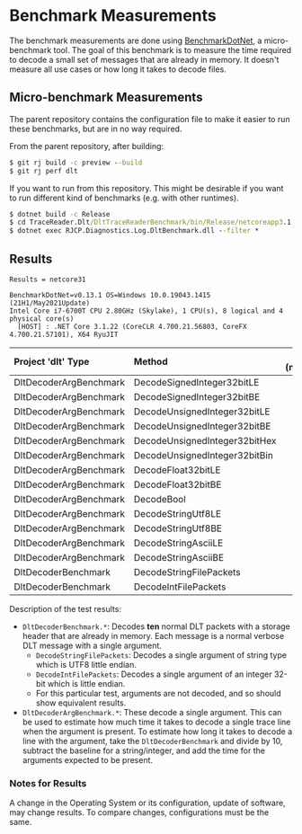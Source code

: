 # Benchmark Measurements

The benchmark measurements are done using
[BenchmarkDotNet](https://benchmarkdotnet.org/), a micro-benchmark tool. The
goal of this benchmark is to measure the time required to decode a small set of
messages that are already in memory. It doesn't measure all use cases or how
long it takes to decode files.

## Micro-benchmark Measurements

The parent repository contains the configuration file to make it easier to run
these benchmarks, but are in no way required.

From the parent repository, after building:

```cmd
$ git rj build -c preview --build
$ git rj perf dlt
```

If you want to run from this repository. This might be desirable if you want to
run different kind of benchmarks (e.g. with other runtimes).

```cmd
$ dotnet build -c Release
$ cd TraceReader.Dlt/DltTraceReaderBenchmark/bin/Release/netcoreapp3.1
$ dotnet exec RJCP.Diagnostics.Log.DltBenchmark.dll --filter *
```

## Results

```text
Results = netcore31

BenchmarkDotNet=v0.13.1 OS=Windows 10.0.19043.1415 (21H1/May2021Update)
Intel Core i7-6700T CPU 2.80GHz (Skylake), 1 CPU(s), 8 logical and 4 physical core(s)
  [HOST] : .NET Core 3.1.22 (CoreCLR 4.700.21.56803, CoreFX 4.700.21.57101), X64 RyuJIT
```

| Project 'dlt' Type     | Method                        | mean (netcore31) | stderr |
|:-----------------------|:------------------------------|-----------------:|-------:|
| DltDecoderArgBenchmark | DecodeSignedInteger32bitLE    | 12.08            | 0.04   |
| DltDecoderArgBenchmark | DecodeSignedInteger32bitBE    | 12.05            | 0.03   |
| DltDecoderArgBenchmark | DecodeUnsignedInteger32bitLE  | 12.47            | 0.04   |
| DltDecoderArgBenchmark | DecodeUnsignedInteger32bitBE  | 12.54            | 0.05   |
| DltDecoderArgBenchmark | DecodeUnsignedInteger32bitHex | 13.39            | 0.05   |
| DltDecoderArgBenchmark | DecodeUnsignedInteger32bitBin | 12.81            | 0.05   |
| DltDecoderArgBenchmark | DecodeFloat32bitLE            | 9.35             | 0.04   |
| DltDecoderArgBenchmark | DecodeFloat32bitBE            | 9.69             | 0.04   |
| DltDecoderArgBenchmark | DecodeBool                    | 9.62             | 0.05   |
| DltDecoderArgBenchmark | DecodeStringUtf8LE            | 56.11            | 0.20   |
| DltDecoderArgBenchmark | DecodeStringUtf8BE            | 57.15            | 0.16   |
| DltDecoderArgBenchmark | DecodeStringAsciiLE           | 45.23            | 0.20   |
| DltDecoderArgBenchmark | DecodeStringAsciiBE           | 45.08            | 0.16   |
| DltDecoderBenchmark    | DecodeStringFilePackets       | 3642.03          | 5.10   |
| DltDecoderBenchmark    | DecodeIntFilePackets          | 3121.81          | 9.46   |

Description of the test results:

* `DltDecoderBenchmark.*`: Decodes **ten** normal DLT packets with a storage
  header that are already in memory. Each message is a normal verbose DLT
  message with a single argument.
  * `DecodeStringFilePackets`: Decodes a single argument of string type which is
    UTF8 little endian.
  * `DecodeIntFilePackets`: Decodes a single argument of an integer 32-bit which
    is little endian.
  * For this particular test, arguments are not decoded, and so should show
    equivalent results.
* `DltDecoderArgBenchmark.*`: These decode a single argument. This can be used
  to estimate how much time it takes to decode a single trace line when the
  argument is present. To estimate how long it takes to decode a line with the
  argument, take the `DltDecoderBenchmark` and divide by 10, subtract the
  baseline for a string/integer, and add the time for the arguments expected to
  be present.

### Notes for Results

A change in the Operating System or its configuration, update of software, may
change results. To compare changes, configurations must be the same.
